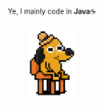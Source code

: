 <p align="center">Ye, I mainly code in <b>Java</b>☕</p>

<p align="center">
  <img src="/images/doge.webp" width="100"/>
</p>
